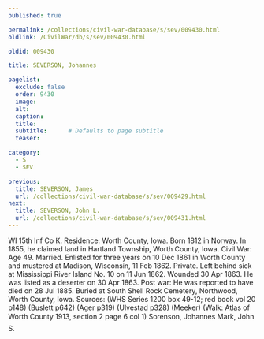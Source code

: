```yaml
---
published: true

permalink: /collections/civil-war-database/s/sev/009430.html
oldlink: /CivilWar/db/s/sev/009430.html

oldid: 009430

title: SEVERSON, Johannes

pagelist:
  exclude: false
  order: 9430
  image: 
  alt:
  caption:
  title:
  subtitle:      # Defaults to page subtitle
  teaser:

category: 
  - S 
  - SEV

previous:
  title: SEVERSON, James
  url: /collections/civil-war-database/s/sev/009429.html  
next:
  title: SEVERSON, John L.
  url: /collections/civil-war-database/s/sev/009431.html   
---
```

WI 15th Inf Co K. Residence: Worth County, Iowa. Born 1812 in Norway. In 1855, he claimed land in Hartland Township, Worth County, Iowa. Civil War: Age 49. Married. Enlisted for three years on 10 Dec 1861 in Worth County and mustered at Madison, Wisconsin, 11 Feb 1862. Private. Left behind sick at Mississippi River Island No. 10 on 11 Jun 1862. Wounded 30 Apr 1863. He was listed as a deserter on 30 Apr 1863. Post war: He was reported to have died on 28 Jul 1885. Buried at South Shell Rock Cemetery, Northwood, Worth County, Iowa. Sources: (WHS Series 1200 box 49-12; red book vol 20 p148) (Buslett p642) (Ager p319) (Ulvestad p328) (Meeker) (Walk: Atlas of Worth County 1913, section 2 page 6 col 1) &#147;Sorenson, Johannes&#148; &#147;Mark, John S.&#148;
